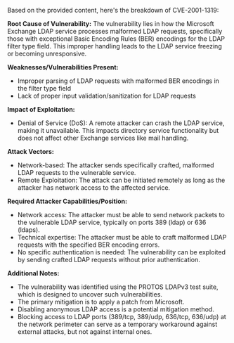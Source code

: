 Based on the provided content, here's the breakdown of CVE-2001-1319:

**Root Cause of Vulnerability:**
The vulnerability lies in how the Microsoft Exchange LDAP service processes malformed LDAP requests, specifically those with exceptional Basic Encoding Rules (BER) encodings for the LDAP filter type field. This improper handling leads to the LDAP service freezing or becoming unresponsive.

**Weaknesses/Vulnerabilities Present:**
- Improper parsing of LDAP requests with malformed BER encodings in the filter type field
- Lack of proper input validation/sanitization for LDAP requests

**Impact of Exploitation:**
- Denial of Service (DoS): A remote attacker can crash the LDAP service, making it unavailable. This impacts directory service functionality but does not affect other Exchange services like mail handling.

**Attack Vectors:**
- Network-based: The attacker sends specifically crafted, malformed LDAP requests to the vulnerable service.
- Remote Exploitation: The attack can be initiated remotely as long as the attacker has network access to the affected service.

**Required Attacker Capabilities/Position:**
- Network access: The attacker must be able to send network packets to the vulnerable LDAP service, typically on ports 389 (ldap) or 636 (ldaps).
- Technical expertise: The attacker must be able to craft malformed LDAP requests with the specified BER encoding errors.
- No specific authentication is needed: The vulnerability can be exploited by sending crafted LDAP requests without prior authentication.

**Additional Notes:**
- The vulnerability was identified using the PROTOS LDAPv3 test suite, which is designed to uncover such vulnerabilities.
- The primary mitigation is to apply a patch from Microsoft.
- Disabling anonymous LDAP access is a potential mitigation method.
- Blocking access to LDAP ports (389/tcp, 389/udp, 636/tcp, 636/udp) at the network perimeter can serve as a temporary workaround against external attacks, but not against internal ones.